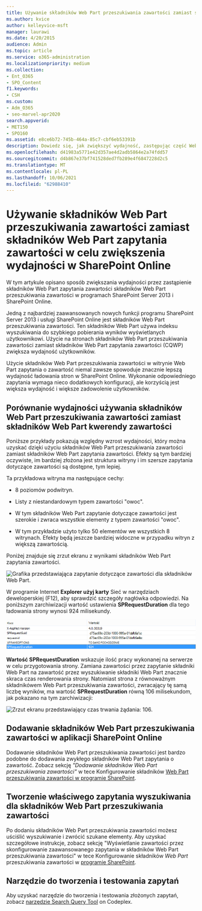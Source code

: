 ```yaml
---
title: Używanie składników Web Part przeszukiwania zawartości zamiast składników Web Part zapytania zawartości w celu zwiększenia wydajności w SharePoint Online
ms.author: kvice
author: kelleyvice-msft
manager: laurawi
ms.date: 4/20/2015
audience: Admin
ms.topic: article
ms.service: o365-administration
ms.localizationpriority: medium
ms.collection:
- Ent_O365
- SPO_Content
f1.keywords:
- CSH
ms.custom:
- Adm_O365
- seo-marvel-apr2020
search.appverid:
- MET150
- SPO160
ms.assetid: e8ce6b72-745b-464a-85c7-cbf6eb53391b
description: Dowiedz się, jak zwiększyć wydajność, zastępując część Web Part zapytania dotyczącej zawartości składników Web Part przeszukiwania zawartości w programie SharePoint Server 2013 i w SharePoint Online.
ms.openlocfilehash: d41983a5771e42d357ae4d2adb5864e2a74fdd57
ms.sourcegitcommit: d4b867e37bf741528ded7fb289e4f6847228d2c5
ms.translationtype: MT
ms.contentlocale: pl-PL
ms.lasthandoff: 10/06/2021
ms.locfileid: "62988410"
---
```

# <a name="using-content-search-web-part-instead-of-content-query-web-part-to-improve-performance-in-sharepoint-online"></a>Używanie składników Web Part przeszukiwania zawartości zamiast składników Web Part zapytania zawartości w celu zwiększenia wydajności w SharePoint Online

W tym artykule opisano sposób zwiększania wydajności przez zastąpienie składników Web Part zapytania zawartości składników Web Part przeszukiwania zawartości w programach SharePoint Server 2013 i SharePoint Online.
  
Jedną z najbardziej zaawansowanych nowych funkcji programu SharePoint Server 2013 i usługi SharePoint Online jest składników Web Part przeszukiwania zawartości. Ten składników Web Part używa indeksu wyszukiwania do szybkiego pobierania wyników wyświetlanych użytkownikowi. Użycie na stronach składników Web Part przeszukiwania zawartości zamiast składników Web Part zapytania zawartości (CQWP) zwiększa wydajność użytkowników.
  
Użycie składników Web Part przeszukiwania zawartości w witrynie Web Part zapytania o zawartość niemal zawsze spowoduje znacznie lepszą wydajność ładowania stron w SharePoint Online. Wykonanie odpowiedniego zapytania wymaga nieco dodatkowych konfiguracji, ale korzyścią jest większa wydajność i większe zadowolenie użytkowników.
  
## <a name="comparing-the-performance-gain-you-get-from-using-content-search-web-part-instead-of-content-query-web-part"></a>Porównanie wydajności używania składników Web Part przeszukiwania zawartości zamiast składników Web Part kwerendy zawartości

Poniższe przykłady pokazują względny wzrost wydajności, który można uzyskać dzięki użyciu składników Web Part przeszukiwania zawartości zamiast składników Web Part zapytania zawartości. Efekty są tym bardziej oczywiste, im bardziej złożona jest struktura witryny i im szersze zapytania dotyczące zawartości są dostępne, tym lepiej.
  
Ta przykładowa witryna ma następujące cechy:
  
- 8 poziomów podwitryn.
    
- Listy z niestandardowym typem zawartości "owoc".
    
- W tym składników Web Part zapytanie dotyczące zawartości jest szerokie i zwraca wszystkie elementy z typem zawartości "owoc".
    
- W tym przykładzie użyto tylko 50 elementów we wszystkich 8 witrynach. Efekty będą jeszcze bardziej widoczne w przypadku witryn z większą zawartością.
    
Poniżej znajduje się zrzut ekranu z wynikami składników Web Part zapytania zawartości.
  
![Grafika przedstawiająca zapytanie dotyczące zawartości dla składników Web Part.](../media/b3d41f20-dfe5-46ed-9c0a-31057e82de33.png)
  
W programie Internet **Explorer użyj karty** Sieć w narzędziach deweloperskiej (F12), aby sprawdzić szczegóły nagłówka odpowiedzi. Na poniższym zarchiwizacji wartość ustawienia **SPRequestDuration** dla tego ładowania strony wynosi 924 milisekundy. 
  
![Zrzut ekranu przedstawiający czas trwania żądania: 924.](../media/343571f2-a249-4de2-bc11-2cee93498aea.png)
  
 **Wartość SPRequestDuration** wskazuje ilość pracy wykonanej na serwerze w celu przygotowania strony. Zamiana zawartości przez zapytanie składniki Web Part na zawartość przez wyszukiwanie składniki Web Part znacznie skraca czas renderowania strony. Natomiast strona z równoważnym składnikówem Web Part przeszukiwania zawartości, zwracający tę samą liczbę wyników, ma wartość **SPRequestDuration** równą 106 milisekundom, jak pokazano na tym zarchiwizacji: 
  
![Zrzut ekranu przedstawiający czas trwania żądania: 106.](../media/b46387ac-660d-4e5e-a11c-cc430e912962.png)
  
## <a name="adding-a-content-search-web-part-in-sharepoint-online"></a>Dodawanie składników Web Part przeszukiwania zawartości w aplikacji SharePoint Online

Dodawanie składników Web Part przeszukiwania zawartości jest bardzo podobne do dodawania zwykłego składników Web Part zapytania o zawartość. Zobacz sekcję *"Dodawanie składników Web Part przeszukiwania zawartości"* w tece Konfigurowanie składników [Web Part przeszukiwania zawartości w programie SharePoint](https://support.office.com/article/Configure-a-Content-Search-Web-Part-in-SharePoint-0dc16de1-dbe4-462b-babb-bf8338c36c9a).
  
## <a name="creating-the-right-search-query-for-your-content-search-web-part"></a>Tworzenie właściwego zapytania wyszukiwania dla składników Web Part przeszukiwania zawartości

Po dodaniu składników Web Part przeszukiwania zawartości możesz uściślić wyszukiwanie i zwrócić szukane elementy. Aby uzyskać szczegółowe instrukcje, zobacz sekcję "Wyświetlanie zawartości przez skonfigurowanie zaawansowanego zapytania w składników Web Part przeszukiwania zawartości" w tece Konfigurowanie składników *Web Part* przeszukiwania zawartości w [programie SharePoint](https://support.office.com/article/Configure-a-Content-Search-Web-Part-in-SharePoint-0dc16de1-dbe4-462b-babb-bf8338c36c9a).
  
## <a name="query-building-and-testing-tool"></a>Narzędzie do tworzenia i testowania zapytań

Aby uzyskać narzędzie do tworzenia i testowania złożonych zapytań, zobacz [narzędzie Search Query Tool](https://sp2013searchtool.codeplex.com/) on Codeplex. 
  

